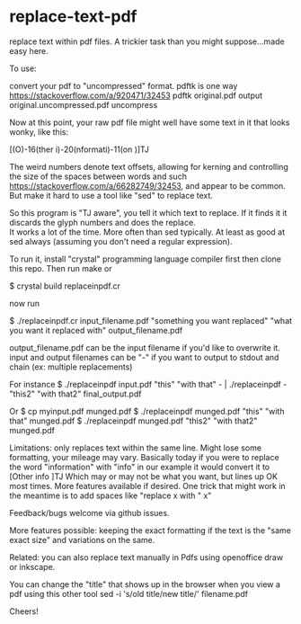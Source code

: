 # replace-text-pdf

replace text within pdf files.  A trickier task than you might suppose...made easy here.

To use: 

convert your pdf to "uncompressed" format.  pdftk is one way https://stackoverflow.com/a/920471/32453
  pdftk original.pdf output original.uncompressed.pdf uncompress

Now at this point, your raw pdf file might well have some text in it that looks wonky, like this:

[(O)-16(ther i)-20(nformati)-11(on )]TJ

The weird numbers denote text offsets, allowing for kerning and controlling the size of the spaces between words and such https://stackoverflow.com/a/66282749/32453, and appear to be common.  But make it hard to use a tool like "sed" to replace text.

So this program is "TJ aware", you tell it which text to replace.  If it finds it it discards the glyph numbers and does the replace.  
It works a lot of the time.  More often than sed typically.  At least as good at sed always (assuming you don't need a regular expression).

To run it, install "crystal" programming language compiler first
then clone this repo.  Then run make or 

$ crystal build replaceinpdf.cr

now run

$ ./replaceinpdf.cr input_filename.pdf "something you want replaced" "what you want it replaced with" output_filename.pdf

output_filename.pdf can be the input filename if you'd like to overwrite it.  input and output filenames can be "-" if you want to output to stdout and chain (ex: multiple replacements)

For instance $ ./replaceinpdf input.pdf "this" "with that" - | ./replaceinpdf - "this2" "with that2" final_output.pdf

Or 
$ cp myinput.pdf munged.pdf
$ ./replaceinpdf munged.pdf "this" "with that" munged.pdf
$ ./replaceinpdf munged.pdf "this2" "with that2" munged.pdf

Limitations: only replaces text within the same line.  Might lose some formatting, your mileage may vary.  Basically today if you were to replace the word "information" with "info" in our example it would convert it to
[Other info ]TJ
Which may or may not be what you want, but lines up OK most times.  More features available if desired.  One trick that might work in the meantime is to add spaces like "replace x with "  x"

Feedback/bugs welcome via  github issues.

More features possible: keeping the exact formatting if the text is the "same exact size" 
  and variations on the same.

Related: you can also replace text manually in Pdfs using openoffice draw or inkscape.

You can change the "title" that shows up in the browser when you view a pdf using this other tool
  sed -i 's/old title/new title/' filename.pdf

Cheers!
